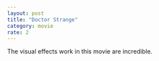 ```yaml
---
layout: post
title: "Doctor Strange"
category: movie
rate: 2
---
```


The visual effects work in this movie are incredible.